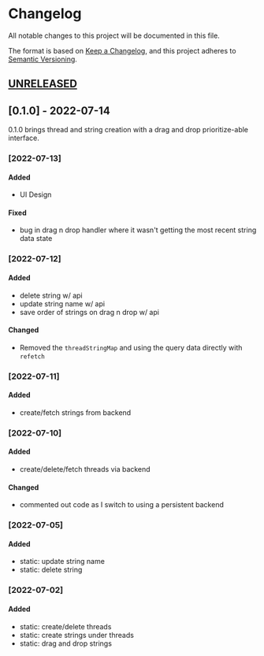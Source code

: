 # Changelog
All notable changes to this project will be documented in this file.

The format is based on [Keep a Changelog](https://keepachangelog.com/en/1.0.0/),
and this project adheres to [Semantic Versioning](https://semver.org/spec/v2.0.0.html).

## [UNRELEASED]

## [0.1.0] - 2022-07-14
0.1.0 brings thread and string creation with a drag and drop prioritize-able interface. 

### [2022-07-13]
#### Added
- UI Design

#### Fixed
- bug in drag n drop handler where it wasn't getting the most recent string data state 

### [2022-07-12]
#### Added
- delete string w/ api
- update string name w/ api
- save order of strings on drag n drop w/ api

#### Changed
- Removed the `threadStringMap` and using the query data directly with `refetch`

### [2022-07-11]
#### Added
- create/fetch strings from backend

### [2022-07-10]
#### Added
- create/delete/fetch threads via backend

#### Changed
- commented out code as I switch to using a persistent backend

### [2022-07-05]
#### Added
- static: update string name
- static: delete string

### [2022-07-02]
#### Added
- static: create/delete threads
- static: create strings under threads
- static: drag and drop strings


[Unreleased]: https://github.com/olivierlacan/keep-a-changelog/compare/v1.0.0...HEAD
[0.0.1]: https://github.com/olivierlacan/keep-a-changelog/releases/tag/v0.0.1